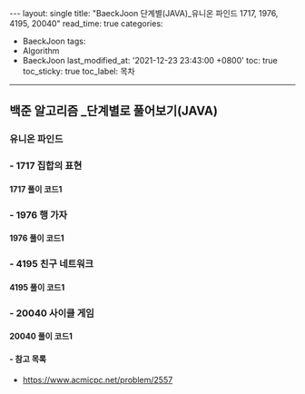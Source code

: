  ﻿---
layout: single
title: "BaeckJoon 단계별(JAVA)_유니온 파인드 1717, 1976, 4195, 20040"
read_time: true
categories:  
 - BaeckJoon 
tags: 
 - Algorithm
 - BaeckJoon 
last_modified_at: '2021-12-23 23:43:00 +0800'
toc: true
toc_sticky: true
toc_label: 목차
---
## 백준 알고리즘 _단계별로 풀어보기(JAVA)
### 유니온 파인드
### - 1717 집합의 표현

#### 1717 풀이 코드1
>

### - 1976 	행 가자

#### 1976 풀이 코드1
>
 
### - 4195 친구 네트워크

#### 	4195 풀이 코드1
>
 
### - 20040 사이클 게임

#### 20040 풀이 코드1
>
 
#### - 참고 목록
- https://www.acmicpc.net/problem/2557
